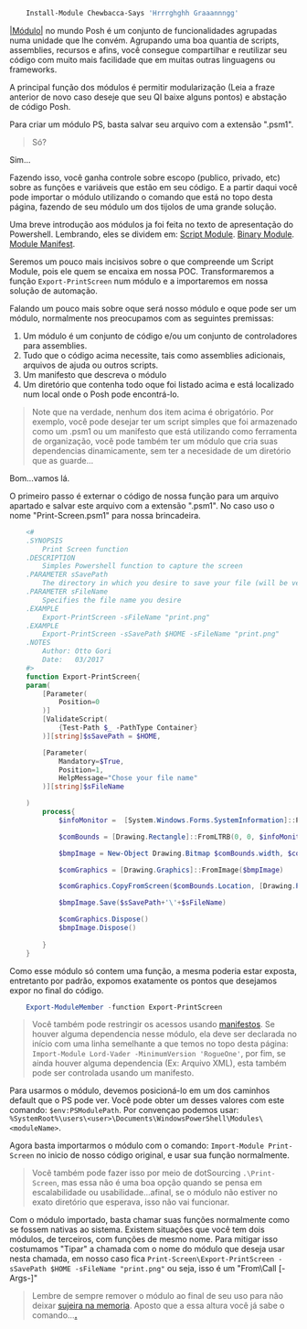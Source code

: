 ~~~powershell
    Install-Module Chewbacca-Says 'Hrrrghghh Graaannngg'
~~~

[|Módulo|](https://educacao.uol.com.br/disciplinas/matematica/modulo-ou-valor-absoluto-calculando-o-modulo.htm) no mundo Posh é um conjunto de funcionalidades agrupadas numa unidade que lhe convém. Agrupando uma boa quantia de scripts, assemblies, recursos e afins, você consegue compartilhar e reutilizar seu código com muito mais facilidade que em muitas outras linguagens ou frameworks.

A principal função dos módulos é permitir modularização (Leia a fraze anterior de novo caso deseje que seu QI baixe alguns pontos) e abstação de código Posh.

Para criar um módulo PS, basta salvar seu arquivo com a extensão ".psm1".

>Só?

Sim...

Fazendo isso, você ganha controle sobre escopo (publico, privado, etc) sobre as funções e variáveis que estão em seu código. E a partir daqui você pode importar o módulo utilizando o comando que está no topo desta página, fazendo de seu módulo um dos tijolos de uma grande solução.

Uma breve introdução aos módulos ja foi feita no texto de apresentação do Powershell. Lembrando, eles se dividem em:
[Script Module](https://msdn.microsoft.com/en-us/library/dd878340(v=vs.85).aspx).
[Binary Module](https://msdn.microsoft.com/en-us/library/dd878342(v=vs.85).aspx).
[Module Manifest](https://msdn.microsoft.com/en-us/library/dd878337(v=vs.85).aspx). 

Seremos um pouco mais incisivos sobre o que compreende um Script Module, pois ele quem se encaixa em nossa POC. Transformaremos a função `Export-PrintScreen` num módulo e a importaremos em nossa solução de automação.

Falando um pouco mais sobre oque será nosso módulo e oque pode ser um módulo, normalmente nos preocupamos com as seguintes premissas:
1. Um módulo é um conjunto de código e/ou um conjunto de controladores para assemblies.
2. Tudo que o código acima necessite, tais como assemblies adicionais, arquivos de ajuda ou outros scripts.
3. Um manifesto que descreva o módulo
4. Um diretório que contenha todo oque foi listado acima e está localizado num local onde o Posh pode encontrá-lo.

>Note que na verdade, nenhum dos item acima é obrigatório. Por exemplo, você pode desejar ter um script simples que foi armazenado como um .psm1 ou um manifesto que está utilizando como ferramenta de organização, você pode também ter um módulo que cria suas dependencias dinamicamente, sem ter a necesidade de um diretório que as guarde...

Bom...vamos lá.

O primeiro passo é externar o código de nossa função para um arquivo apartado e salvar este arquivo com a extensão ".psm1". No caso uso o nome "Print-Screen.psm1" para nossa brincadeira.

~~~powershell
    <#
    .SYNOPSIS
        Print Screen function
    .DESCRIPTION
        Simples Powershell function to capture the screen
    .PARAMETER sSavePath
        The directory in which you desire to save your file (will be verified using Test-Path)
    .PARAMETER sFileName
        Specifies the file name you desire
    .EXAMPLE
        Export-PrintScreen -sFileName "print.png"
    .EXAMPLE
        Export-PrintScreen -sSavePath $HOME -sFileName "print.png"
    .NOTES
        Author: Otto Gori
        Date:   03/2017    
    #>
    function Export-PrintScreen{
    param(
        [Parameter(
            Position=0
        )]
        [ValidateScript(
            {Test-Path $_ -PathType Container}
        )][string]$sSavePath = $HOME,

        [Parameter(
            Mandatory=$True, 
            Position=1,
            HelpMessage="Chose your file name"
        )][string]$sFileName

    )
        process{
            $infoMonitor =  [System.Windows.Forms.SystemInformation]::PrimaryMonitorSize

            $comBounds = [Drawing.Rectangle]::FromLTRB(0, 0, $infoMonitor.Width, $infoMonitor.Height)

            $bmpImage = New-Object Drawing.Bitmap $comBounds.width, $comBounds.height

            $comGraphics = [Drawing.Graphics]::FromImage($bmpImage)

            $comGraphics.CopyFromScreen($comBounds.Location, [Drawing.Point]::Empty, $comBounds.size)

            $bmpImage.Save($sSavePath+'\'+$sFileName)

            $comGraphics.Dispose()
            $bmpImage.Dispose()
        
        }
    }
~~~ 

Como esse módulo só contem uma função, a mesma poderia estar exposta, entretanto por padrão, expomos exatamente os pontos que desejamos expor no final do código.

~~~powershell
    Export-ModuleMember -function Export-PrintScreen
~~~

>Você também pode restringir os acessos usando [manifestos](https://msdn.microsoft.com/en-us/library/dd878337(v=vs.85).aspx). Se houver alguma dependencia nesse módulo, ela deve ser declarada no início com uma linha semelhante a que temos no topo desta página: `Import-Module Lord-Vader -MinimumVersion 'RogueOne'`, por fim, se ainda houver alguma dependencia (Ex: Arquivo XML), esta também pode ser controlada usando um manifesto.

Para usarmos o módulo, devemos posicioná-lo em um dos caminhos default que o PS pode ver. Você pode obter um desses valores com este comando: `$env:PSModulePath`. Por convençao podemos usar: `%SystemRoot%\users\<user>\Documents\WindowsPowerShell\Modules\<moduleName>`.

Agora basta importarmos o módulo com o comando: `Import-Module Print-Screen` no inicio de nosso código original, e usar sua função normalmente.

>Você também pode fazer isso por meio de dotSourcing `.\Print-Screen`, mas essa não é uma boa opção quando se pensa em escalabilidade ou usabilidade...afinal, se o módulo não estiver no exato diretório que esperava, isso não vai funcionar.

Com o módulo importado, basta chamar suas funções normalmente como se fossem nativas ao sistema.
Existem situações que você tem dois módulos, de terceiros, com funções de mesmo nome. Para mitigar isso costumamos "Tipar" a chamada com o nome do módulo que deseja usar nesta chamada, em nosso caso fica `Print-Screen\Export-PrintScreen -sSavePath $HOME -sFileName "print.png"` ou seja, isso é um "From<MODULE>\Call<Function> [-Args-]"

>Lembre de sempre remover o módulo ao final de seu uso para não deixar [sujeira na memoria](https://img1.ibxk.com.br/2012/3/materias/52348152015113625.jpg?w=700). Aposto que a essa altura você já sabe o comando...[**.**](https://msdn.microsoft.com/en-us/powershell/reference/5.1/microsoft.powershell.core/remove-module)

<!-- [//]: #Em nossa proxima brincadeira vamos fazer algumas funções com recursos avançados [MODULO 4 - AVANÇADO](./adv.md) -->